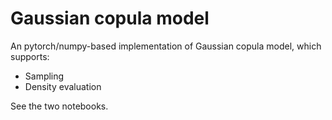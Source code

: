 # Gaussian copula model
An pytorch/numpy-based implementation of Gaussian copula model, which supports:

- Sampling
- Density evaluation

See the two notebooks. 
